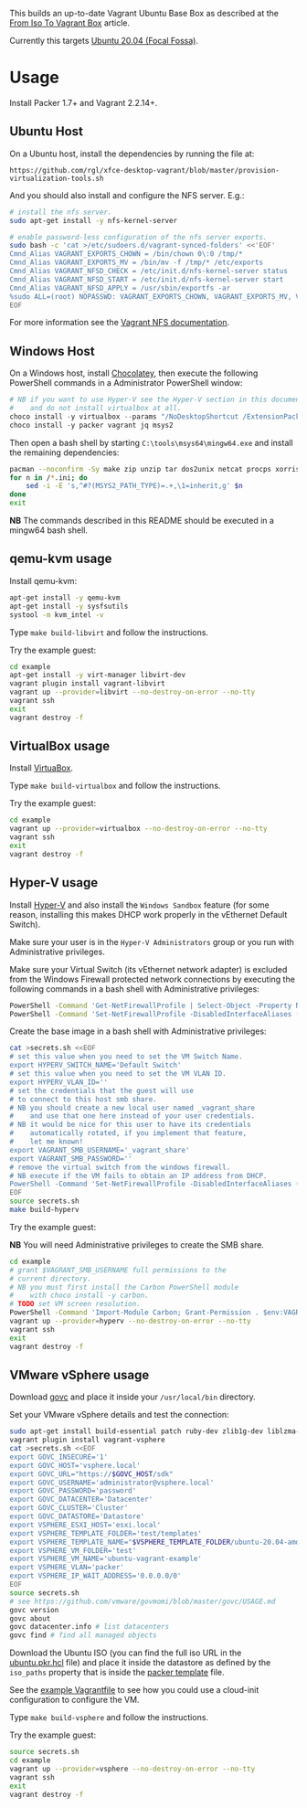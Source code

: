 This builds an up-to-date Vagrant Ubuntu Base Box as described at the [From Iso To Vagrant Box](http://blog.ruilopes.com/from-iso-to-vagrant-box.html) article.

Currently this targets [Ubuntu 20.04 (Focal Fossa)](https://wiki.ubuntu.com/FocalFossa/ReleaseNotes).

# Usage

Install Packer 1.7+ and Vagrant 2.2.14+.

## Ubuntu Host

On a Ubuntu host, install the dependencies by running the file at:

    https://github.com/rgl/xfce-desktop-vagrant/blob/master/provision-virtualization-tools.sh

And you should also install and configure the NFS server. E.g.:

```bash
# install the nfs server.
sudo apt-get install -y nfs-kernel-server

# enable password-less configuration of the nfs server exports.
sudo bash -c 'cat >/etc/sudoers.d/vagrant-synced-folders' <<'EOF'
Cmnd_Alias VAGRANT_EXPORTS_CHOWN = /bin/chown 0\:0 /tmp/*
Cmnd_Alias VAGRANT_EXPORTS_MV = /bin/mv -f /tmp/* /etc/exports
Cmnd_Alias VAGRANT_NFSD_CHECK = /etc/init.d/nfs-kernel-server status
Cmnd_Alias VAGRANT_NFSD_START = /etc/init.d/nfs-kernel-server start
Cmnd_Alias VAGRANT_NFSD_APPLY = /usr/sbin/exportfs -ar
%sudo ALL=(root) NOPASSWD: VAGRANT_EXPORTS_CHOWN, VAGRANT_EXPORTS_MV, VAGRANT_NFSD_CHECK, VAGRANT_NFSD_START, VAGRANT_NFSD_APPLY
EOF
```

For more information see the [Vagrant NFS documentation](https://www.vagrantup.com/docs/synced-folders/nfs.html).

## Windows Host

On a Windows host, install [Chocolatey](https://chocolatey.org/install), then execute the following PowerShell commands in a Administrator PowerShell window:

```powershell
# NB if you want to use Hyper-V see the Hyper-V section in this document
#    and do not install virtualbox at all.
choco install -y virtualbox --params "/NoDesktopShortcut /ExtensionPack"
choco install -y packer vagrant jq msys2
```

Then open a bash shell by starting `C:\tools\msys64\mingw64.exe` and install the remaining dependencies:

```bash
pacman --noconfirm -Sy make zip unzip tar dos2unix netcat procps xorriso mingw-w64-x86_64-libcdio
for n in /*.ini; do
    sed -i -E 's,^#?(MSYS2_PATH_TYPE)=.+,\1=inherit,g' $n
done
exit
```

**NB** The commands described in this README should be executed in a mingw64 bash shell.

## qemu-kvm usage

Install qemu-kvm:

```bash
apt-get install -y qemu-kvm
apt-get install -y sysfsutils
systool -m kvm_intel -v
```

Type `make build-libvirt` and follow the instructions.

Try the example guest:

```bash
cd example
apt-get install -y virt-manager libvirt-dev
vagrant plugin install vagrant-libvirt
vagrant up --provider=libvirt --no-destroy-on-error --no-tty
vagrant ssh
exit
vagrant destroy -f
```

## VirtualBox usage

Install [VirtuaBox](https://www.virtualbox.org/).

Type `make build-virtualbox` and follow the instructions.

Try the example guest:

```bash
cd example
vagrant up --provider=virtualbox --no-destroy-on-error --no-tty
vagrant ssh
exit
vagrant destroy -f
```

## Hyper-V usage

Install [Hyper-V](https://docs.microsoft.com/en-us/virtualization/hyper-v-on-windows/quick-start/enable-hyper-v)
and also install the `Windows Sandbox` feature (for some reason,
installing this makes DHCP work properly in the vEthernet Default Switch).

Make sure your user is in the `Hyper-V Administrators` group
or you run with Administrative privileges.

Make sure your Virtual Switch (its vEthernet network adapter) is excluded
from the Windows Firewall protected network connections by executing the
following commands in a bash shell with Administrative privileges:

```bash
PowerShell -Command 'Get-NetFirewallProfile | Select-Object -Property Name,DisabledInterfaceAliases'
PowerShell -Command 'Set-NetFirewallProfile -DisabledInterfaceAliases (Get-NetAdapter -name "vEthernet*" | Where-Object {$_.ifIndex}).InterfaceAlias'
```

Create the base image in a bash shell with Administrative privileges:

```bash
cat >secrets.sh <<EOF
# set this value when you need to set the VM Switch Name.
export HYPERV_SWITCH_NAME='Default Switch'
# set this value when you need to set the VM VLAN ID.
export HYPERV_VLAN_ID=''
# set the credentials that the guest will use
# to connect to this host smb share.
# NB you should create a new local user named _vagrant_share
#    and use that one here instead of your user credentials.
# NB it would be nice for this user to have its credentials
#    automatically rotated, if you implement that feature,
#    let me known!
export VAGRANT_SMB_USERNAME='_vagrant_share'
export VAGRANT_SMB_PASSWORD=''
# remove the virtual switch from the windows firewall.
# NB execute if the VM fails to obtain an IP address from DHCP.
PowerShell -Command 'Set-NetFirewallProfile -DisabledInterfaceAliases (Get-NetAdapter -name "vEthernet*" | Where-Object {$_.ifIndex}).InterfaceAlias'
EOF
source secrets.sh
make build-hyperv
```

Try the example guest:

**NB** You will need Administrative privileges to create the SMB share.

```bash
cd example
# grant $VAGRANT_SMB_USERNAME full permissions to the
# current directory.
# NB you must first install the Carbon PowerShell module
#    with choco install -y carbon.
# TODO set VM screen resolution.
PowerShell -Command 'Import-Module Carbon; Grant-Permission . $env:VAGRANT_SMB_USERNAME FullControl'
vagrant up --provider=hyperv --no-destroy-on-error --no-tty
vagrant ssh
exit
vagrant destroy -f
```

## VMware vSphere usage

Download [govc](https://github.com/vmware/govmomi/releases/latest) and place it inside your `/usr/local/bin` directory.

Set your VMware vSphere details and test the connection:

```bash
sudo apt-get install build-essential patch ruby-dev zlib1g-dev liblzma-dev
vagrant plugin install vagrant-vsphere
cat >secrets.sh <<EOF
export GOVC_INSECURE='1'
export GOVC_HOST='vsphere.local'
export GOVC_URL="https://$GOVC_HOST/sdk"
export GOVC_USERNAME='administrator@vsphere.local'
export GOVC_PASSWORD='password'
export GOVC_DATACENTER='Datacenter'
export GOVC_CLUSTER='Cluster'
export GOVC_DATASTORE='Datastore'
export VSPHERE_ESXI_HOST='esxi.local'
export VSPHERE_TEMPLATE_FOLDER='test/templates'
export VSPHERE_TEMPLATE_NAME="$VSPHERE_TEMPLATE_FOLDER/ubuntu-20.04-amd64-vsphere"
export VSPHERE_VM_FOLDER='test'
export VSPHERE_VM_NAME='ubuntu-vagrant-example'
export VSPHERE_VLAN='packer'
export VSPHERE_IP_WAIT_ADDRESS='0.0.0.0/0'
EOF
source secrets.sh
# see https://github.com/vmware/govmomi/blob/master/govc/USAGE.md
govc version
govc about
govc datacenter.info # list datacenters
govc find # find all managed objects
```

Download the Ubuntu ISO (you can find the full iso URL in the [ubuntu.pkr.hcl](ubuntu.pkr.hcl) file) and place it inside the datastore as defined by the `iso_paths` property that is inside the [packer template](ubuntu-vsphere.pkr.hcl) file.

See the [example Vagrantfile](example/Vagrantfile) to see how you could use a cloud-init configuration to configure the VM.

Type `make build-vsphere` and follow the instructions.

Try the example guest:

```bash
source secrets.sh
cd example
vagrant up --provider=vsphere --no-destroy-on-error --no-tty
vagrant ssh
exit
vagrant destroy -f
```

